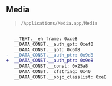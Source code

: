 ## Media

> `/Applications/Media.app/Media`

```diff

   __TEXT.__eh_frame: 0xce8
   __DATA_CONST.__auth_got: 0xef0
   __DATA_CONST.__got: 0x6f8
-  __DATA_CONST.__auth_ptr: 0x9d8
+  __DATA_CONST.__auth_ptr: 0x9e8
   __DATA_CONST.__const: 0x25a8
   __DATA_CONST.__cfstring: 0x40
   __DATA_CONST.__objc_classlist: 0xe8

```
